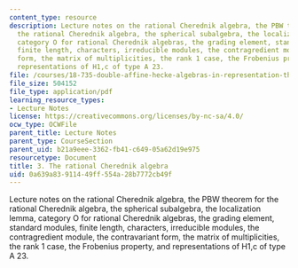 ```yaml
---
content_type: resource
description: Lecture notes on the rational Cherednik algebra, the PBW theorem for
  the rational Cherednik algebra, the spherical subalgebra, the localization lemma,
  category O for rational Cherednik algebras, the grading element, standard modules,
  finite length, characters, irreducible modules, the contragredient module, the contravariant
  form, the matrix of multiplicities, the rank 1 case, the Frobenius property, and
  representations of H1,c of type A 23.
file: /courses/18-735-double-affine-hecke-algebras-in-representation-theory-combinatorics-geometry-and-mathematical-physics-fall-2009/0a639a83911449ff554a28b7772cb49f_MIT18_735F09_ch03.pdf
file_size: 504152
file_type: application/pdf
learning_resource_types:
- Lecture Notes
license: https://creativecommons.org/licenses/by-nc-sa/4.0/
ocw_type: OCWFile
parent_title: Lecture Notes
parent_type: CourseSection
parent_uid: b21a9eee-3362-fb41-c649-05a62d19e975
resourcetype: Document
title: 3. The rational Cherednik algebra
uid: 0a639a83-9114-49ff-554a-28b7772cb49f
---
```

Lecture notes on the rational Cherednik algebra, the PBW theorem for the rational Cherednik algebra, the spherical subalgebra, the localization lemma, category O for rational Cherednik algebras, the grading element, standard modules, finite length, characters, irreducible modules, the contragredient module, the contravariant form, the matrix of multiplicities, the rank 1 case, the Frobenius property, and representations of H1,c of type A 23.